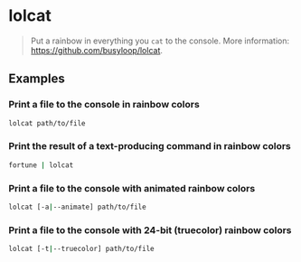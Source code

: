 # lolcat

> Put a rainbow in everything you `cat` to the console. More information: <https://github.com/busyloop/lolcat>.

## Examples

### Print a file to the console in rainbow colors

```bash
lolcat path/to/file
```

### Print the result of a text-producing command in rainbow colors

```bash
fortune | lolcat
```

### Print a file to the console with animated rainbow colors

```bash
lolcat [-a|--animate] path/to/file
```

### Print a file to the console with 24-bit (truecolor) rainbow colors

```bash
lolcat [-t|--truecolor] path/to/file
```
